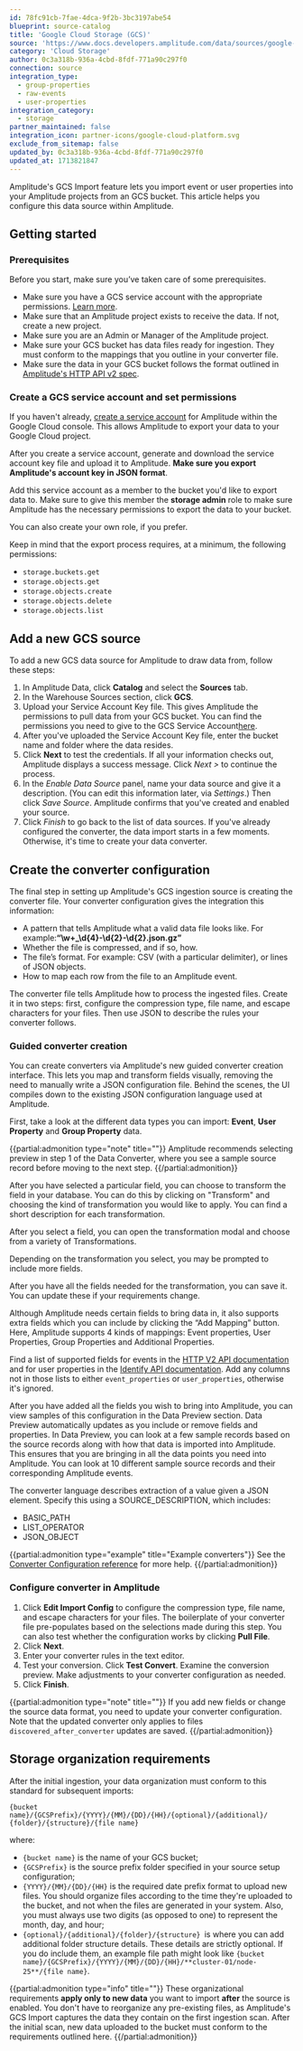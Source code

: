 ```yaml
---
id: 78fc91cb-7fae-4dca-9f2b-3bc3197abe54
blueprint: source-catalog
title: 'Google Cloud Storage (GCS)'
source: 'https://www.docs.developers.amplitude.com/data/sources/google-cloud-storage/'
category: 'Cloud Storage'
author: 0c3a318b-936a-4cbd-8fdf-771a90c297f0
connection: source
integration_type:
  - group-properties
  - raw-events
  - user-properties
integration_category:
  - storage
partner_maintained: false
integration_icon: partner-icons/google-cloud-platform.svg
exclude_from_sitemap: false
updated_by: 0c3a318b-936a-4cbd-8fdf-771a90c297f0
updated_at: 1713821847
---
```

Amplitude's GCS Import feature lets you import event or user properties into your Amplitude projects from an GCS bucket. This article helps you configure this data source within Amplitude.

## Getting started

### Prerequisites

Before you start, make sure you’ve taken care of some prerequisites.

- Make sure you have a GCS service account with the appropriate permissions. [Learn more](#create-a-gcs-service-account-and-set-permissions).
- Make sure that an Amplitude project exists to receive the data. If not, create a new project.
- Make sure you are an Admin or Manager of the Amplitude project.
- Make sure your GCS bucket has data files ready for ingestion. They must conform to the mappings that you outline in your converter file.
- Make sure the data in your GCS bucket follows the format outlined in [Amplitude's HTTP API v2 spec](/apis/http-api-v2#keys-for-the-event-argument).

### Create a GCS service account and set permissions

If you haven't already, [create a service account](https://cloud.google.com/iam/docs/creating-managing-service-account-keys) for Amplitude within the Google Cloud console. This allows Amplitude to export your data to your Google Cloud project.

After you create a service account, generate and download the service account key file and upload it to Amplitude. **Make sure you export Amplitude's account key in JSON format**.

Add this service account as a member to the bucket you'd like to export data to. Make sure to give this member the **storage admin** role to make sure Amplitude has the necessary permissions to export the data to your bucket.

You can also create your own role, if you prefer.

Keep in mind that the export process requires, at a minimum, the following permissions:

- `storage.buckets.get`
- `storage.objects.get`
- `storage.objects.create`
- `storage.objects.delete`
- `storage.objects.list`

## Add a new GCS source

To add a new GCS data source for Amplitude to draw data from, follow these steps:

1. In Amplitude Data, click **Catalog** and select the **Sources** tab.
2. In the Warehouse Sources section, click **GCS**.
3. Upload your Service Account Key file. This gives Amplitude the permissions to pull data from your GCS bucket. You can find the permissions you need to give to the GCS Service Account[here](https://help.amplitude.com/hc/en-us/articles/360061685151#create-a-gcs-service-account-and-set-permissions).
4. After you've uploaded the Service Account Key file, enter the bucket name and folder where the data resides.
5. Click **Next** to test the credentials. If all your information checks out, Amplitude displays a success message. Click *Next >* to continue the process.
6. In the *Enable Data Source* panel, name your data source and give it a description. (You can edit this information later, via *Settings*.) Then click *Save Source*. Amplitude confirms that you've created and enabled your source.
7. Click *Finish* to go back to the list of data sources. If you've already configured the converter, the data import starts in a few moments. Otherwise, it's time to create your data converter.

## Create the converter configuration

The final step in setting up Amplitude's GCS ingestion source is creating the converter file. Your converter configuration gives the integration this information:

- A pattern that tells Amplitude what a valid data file looks like. For example:**“\\w+\_\\d{4}-\\d{2}-\\d{2}.json.gz”**
- Whether the file is compressed, and if so, how.
- The file’s format. For example: CSV (with a particular delimiter), or lines of JSON objects.
- How to map each row from the file to an Amplitude event.

The converter file tells Amplitude how to process the ingested files. Create it in two steps: first, configure the compression type, file name, and escape characters for your files.
 Then use JSON to describe the rules your converter follows.

### Guided converter creation

You can create converters via Amplitude's new guided converter creation interface. This lets you map and transform fields visually, removing the need to manually write a JSON configuration file. Behind the scenes, the UI compiles down to the existing JSON configuration language used at Amplitude.

First, take a look at the different data types you can import: **Event**, **User Property** and **Group Property** data.

{{partial:admonition type="note" title=""}}
Amplitude recommends selecting preview in step 1 of the Data Converter, where you see a sample source record before moving to the next step.
{{/partial:admonition}}

After you have selected a particular field, you can choose to transform the field in your database. You can do this by clicking on "Transform" and choosing the kind of transformation you would like to apply. You can find a short description for each transformation.

After you select a field, you can open the transformation modal and choose from a variety of Transformations.

Depending on the transformation you select, you may be prompted to include more fields. 

After you have all the fields needed for the transformation, you can save it. You can update these if your requirements change.

Although Amplitude needs certain fields to bring data in, it also supports extra fields which you can include by clicking the “Add Mapping” button. Here, Amplitude supports 4 kinds of mappings: Event properties, User Properties, Group Properties and Additional Properties. 

Find a list of supported fields for events in the [HTTP V2 API documentation](/apis/http-v2-api#keys-for-the-event-argument) and  for user properties in the [Identify API documentation](/apis/identify-api#identification-parameter-keys). Add any columns not in those lists to either `event_properties` or `user_properties`, otherwise it's ignored.  

After you have added all the fields you wish to bring into Amplitude, you can view samples of this configuration in the Data Preview section. Data Preview automatically updates as you include or remove fields and properties. In Data Preview, you can look at a few sample records based on the source records along with how that data is imported into Amplitude. This ensures that you are bringing in all the data points you need into Amplitude. You can look at 10 different sample source records and their corresponding Amplitude events.

The converter language describes extraction of a value given a JSON element. Specify this using a SOURCE_DESCRIPTION, which includes:

- BASIC_PATH
- LIST_OPERATOR
- JSON_OBJECT

{{partial:admonition type="example" title="Example converters"}}
See the [Converter Configuration reference](../converter-configuration-reference.md) for more help.
{{/partial:admonition}}

### Configure converter in Amplitude

1. Click **Edit Import Config** to configure the compression type, file name, and escape characters for your files. The boilerplate of your converter file pre-populates based on the selections made during this step. You can also test whether the configuration works by clicking **Pull File**.
2. Click **Next**.
3. Enter your converter rules in the text editor.
4. Test your conversion. Click **Test Convert**. Examine the conversion preview. Make adjustments to your converter configuration as needed.
5. Click **Finish**.

{{partial:admonition type="note" title=""}}
If you add new fields or change the source data format, you need to update your converter configuration. Note that the updated converter only applies to files `discovered_after_converter` updates are saved.
{{/partial:admonition}}

## Storage organization requirements

After the initial ingestion, your data organization must conform to this standard for subsequent imports:

`{bucket name}/{GCSPrefix}/{YYYY}/{MM}/{DD}/{HH}/{optional}/{additional}/ {folder}/{structure}/{file name}`

where:

- `{bucket name}` is the name of your GCS bucket;
- `{GCSPrefix}` is the source prefix folder specified in your source setup configuration;
- `{YYYY}/{MM}/{DD}/{HH}` is the required date prefix format to upload new files. You should organize files according to the time they're uploaded to the bucket, and not when the files are generated in your system. Also, you must always use two digits (as opposed to one) to represent the month, day, and hour;
- `{optional}/{additional}/{folder}/{structure} `is where you can add additional folder structure details. These details are strictly optional. If you do include them, an example file path might look like `{bucket name}/{GCSPrefix}/{YYYY}/{MM}/{DD}/{HH}/**cluster-01/node-25**/{file name}`.

{{partial:admonition type="info" title=""}}
These organizational requirements **apply only to new data** you want to import **after** the source is enabled. You don't have to reorganize any pre-existing files, as Amplitude's GCS Import captures the data they contain on the first ingestion scan. After the initial scan, new data uploaded to the bucket must conform to the requirements outlined here.
{{/partial:admonition}}